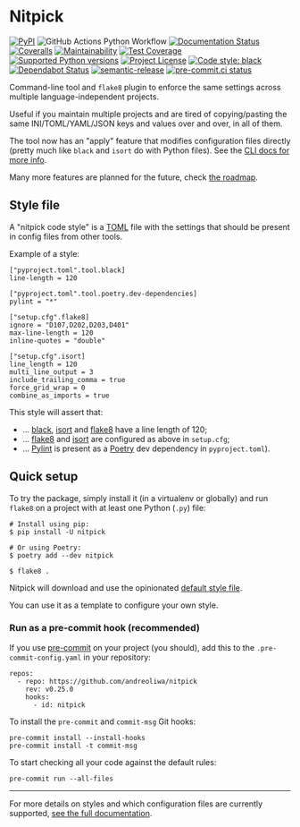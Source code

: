 # Nitpick

[![PyPI](https://img.shields.io/pypi/v/nitpick.svg)](https://pypi.org/project/nitpick)
![GitHub Actions Python Workflow](https://github.com/andreoliwa/nitpick/workflows/Python/badge.svg)
[![Documentation Status](https://readthedocs.org/projects/nitpick/badge/?version=latest)](https://nitpick.rtfd.io/en/latest/?badge=latest)
[![Coveralls](https://coveralls.io/repos/github/andreoliwa/nitpick/badge.svg)](https://coveralls.io/github/andreoliwa/nitpick)
[![Maintainability](https://api.codeclimate.com/v1/badges/61e0cdc48e24e76a0460/maintainability)](https://codeclimate.com/github/andreoliwa/nitpick)
[![Test Coverage](https://api.codeclimate.com/v1/badges/61e0cdc48e24e76a0460/test_coverage)](https://codeclimate.com/github/andreoliwa/nitpick)
[![Supported Python versions](https://img.shields.io/pypi/pyversions/nitpick.svg)](https://pypi.org/project/nitpick/)
[![Project License](https://img.shields.io/pypi/l/nitpick.svg)](https://pypi.org/project/nitpick/)
[![Code style: black](https://img.shields.io/badge/code%20style-black-000000.svg)](https://github.com/psf/black)
[![Dependabot Status](https://api.dependabot.com/badges/status?host=github&repo=andreoliwa/nitpick)](https://dependabot.com)
[![semantic-release](https://img.shields.io/badge/%20%20%F0%9F%93%A6%F0%9F%9A%80-semantic--release-e10079.svg)](https://github.com/semantic-release/semantic-release)
[![pre-commit.ci status](https://results.pre-commit.ci/badge/github/andreoliwa/nitpick/develop.svg)](https://results.pre-commit.ci/latest/github/andreoliwa/nitpick/develop)

Command-line tool and `flake8` plugin to enforce the same settings across multiple language-independent projects.

Useful if you maintain multiple projects and are tired of copying/pasting the same INI/TOML/YAML/JSON keys and values over and over, in all of them.

The tool now has an "apply" feature that modifies configuration files directly (pretty much like `black` and `isort` do with Python files).
See the [CLI docs for more info](https://nitpick.readthedocs.io/en/latest/cli.html).

Many more features are planned for the future, check [the roadmap](https://github.com/andreoliwa/nitpick/projects/1).

## Style file

A "nitpick code style" is a [TOML](https://github.com/toml-lang/toml) file with the settings that should be present in config files from other tools.

Example of a style:

```
["pyproject.toml".tool.black]
line-length = 120

["pyproject.toml".tool.poetry.dev-dependencies]
pylint = "*"

["setup.cfg".flake8]
ignore = "D107,D202,D203,D401"
max-line-length = 120
inline-quotes = "double"

["setup.cfg".isort]
line_length = 120
multi_line_output = 3
include_trailing_comma = true
force_grid_wrap = 0
combine_as_imports = true
```

This style will assert that:

- ... [black](https://github.com/psf/black), [isort](https://github.com/PyCQA/isort) and [flake8](https://gitlab.com/pycqa/flake8) have a line length of 120;
- ... [flake8](https://gitlab.com/pycqa/flake8) and [isort](https://github.com/PyCQA/isort) are configured as above in `setup.cfg`;
- ... [Pylint](https://www.pylint.org) is present as a [Poetry](https://github.com/python-poetry/poetry) dev dependency in `pyproject.toml`).

## Quick setup

To try the package, simply install it (in a virtualenv or globally) and run `flake8` on a project with at least one Python (`.py`) file:

    # Install using pip:
    $ pip install -U nitpick

    # Or using Poetry:
    $ poetry add --dev nitpick

    $ flake8 .

Nitpick will download and use the opinionated [default style file](https://raw.githubusercontent.com/andreoliwa/nitpick/v0.25.0/nitpick-style.toml).

You can use it as a template to configure your own style.

### Run as a pre-commit hook (recommended)

If you use [pre-commit](https://pre-commit.com/) on your project (you should), add this to the `.pre-commit-config.yaml` in your repository:

    repos:
      - repo: https://github.com/andreoliwa/nitpick
        rev: v0.25.0
        hooks:
          - id: nitpick

To install the `pre-commit` and `commit-msg` Git hooks:

    pre-commit install --install-hooks
    pre-commit install -t commit-msg

To start checking all your code against the default rules:

    pre-commit run --all-files

---

For more details on styles and which configuration files are currently supported, [see the full documentation](https://nitpick.rtfd.io/).
